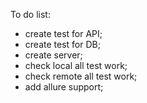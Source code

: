 To do list:
- create test for API;
- create test for DB;
- create server;
- check local all test work;
- check remote all test work;
- add allure support;
